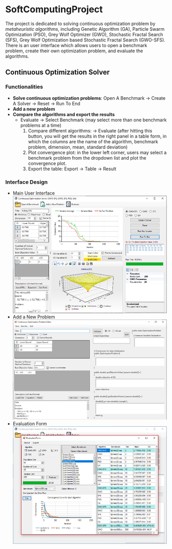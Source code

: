# SoftComputingProject

The project is dedicated to solving continuous optimization problem by *metaheuristic algorithms*, including Genetic Algorithm (GA), Particle Swarm Optimization (PSO), Grey Wolf Optimizer (GWO), Stochastic Fractal Search (SFS), Grey Wolf Optimization based Stochastic Fractal Search (GWO-SFS). There is an user interface which allows users to open a benchmark problem, create their own optimization problem, and evaluate the algorithms.

## Continuous Optimization Solver
### Functionalities
* **Solve continuous optimization problems**: Open A Benchmark -> Create A Solver -> Reset -> Run To End
* **Add a new problem**
* **Compare the algorithms and export the results**
  - Evaluate -> Select Benchmark (may select more than one benchmark problems at a time)
    1. Compare different algorithms: -> Evaluate (after hitting this button, you will get the results in the right panel in a table form, in which the columns are the name of the algorithm, benchmark problem, dimension, mean, standard deviation)
    2. Plot convergence plot: in the lower left corner, users may select a benchmark problem from the dropdown list and plot the convergence plot.
    3. Export the table: Export -> Table -> Result

### Interface Design
* Main User Interface
  ![alt text](UI/UI.png)
* Add a New Problem
  ![logo](UI/AddProblem.png)
* Evaluation Form
  ![logo](UI/EvaluationForm.png)

